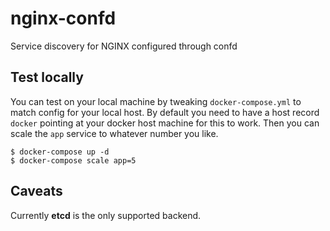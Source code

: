 # nginx-confd
Service discovery for NGINX configured through confd

## Test locally
You can test on your local machine by tweaking `docker-compose.yml` to match config for your local host.
By default you need to have a host record `docker` pointing at your docker host machine for this to work.
Then you can scale the `app` service to whatever number you like.

```
$ docker-compose up -d
$ docker-compose scale app=5
```

## Caveats
Currently **etcd** is the only supported backend.
